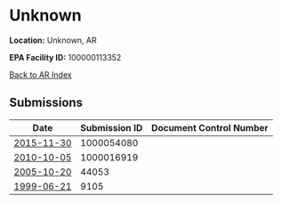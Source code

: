 # Unknown

**Location:** Unknown, AR

**EPA Facility ID:** 100000113352

[Back to AR Index](../../index.md)

## Submissions

| Date | Submission ID | Document Control Number |
|------|--------------|-------------------------|
| [2015-11-30](submissions/1000054080.md) | 1000054080 |  |
| [2010-10-05](submissions/1000016919.md) | 1000016919 |  |
| [2005-10-20](submissions/44053.md) | 44053 |  |
| [1999-06-21](submissions/9105.md) | 9105 |  |

